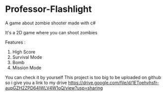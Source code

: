 # Professor-Flashlight
A game about zombie shooter made with c#

It's a 2D game where you can shoot zombies

Features : 
1. High Score
2. Survival Mode
3. Bomb
4. Mission Mode

You can check it by yourself
This project is too big to be uploaded on github so i give you a link to my drive
https://drive.google.com/file/d/1EToehvhsfr-aupGZH2ZPD64IWLV4W1oQ/view?usp=sharing

